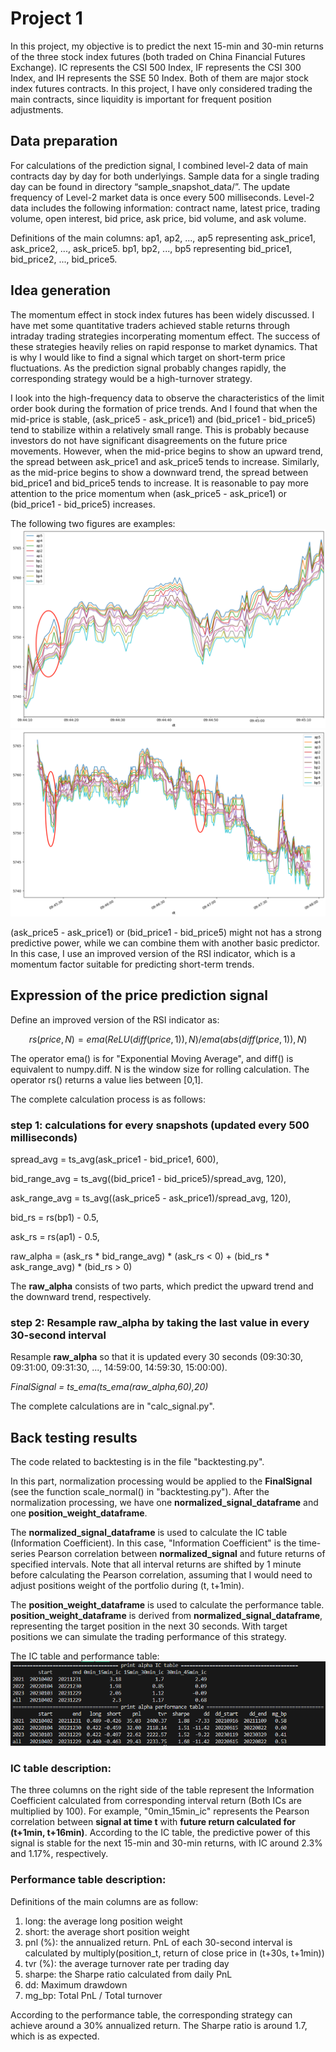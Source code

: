 # Project 1
In this project, my objective is to predict the next 15-min and 30-min returns of the three stock index futures (both traded on China Financial Futures Exchange). IC represents the CSI 500 Index, IF represents the CSI 300 Index, and IH represents the SSE 50 Index. Both of them are major stock index futures contracts. In this project, I have only considered trading the main contracts, since liquidity is important for frequent position adjustments.

## Data preparation
For calculations of the prediction signal, I combined level-2 data of main contracts day by day for both underlyings. Sample data for a single trading day can be found in directory “sample_snapshot_data/”. The update frequency of Level-2 market data is once every 500 milliseconds. Level-2 data includes the following information: contract name, latest price, trading volume, open interest, bid price, ask price, bid volume, and ask volume.

Definitions of the main columns: ap1, ap2, ..., ap5 representing ask_price1, ask_price2, ..., ask_price5. bp1, bp2, ..., bp5 representing bid_price1, bid_price2, ..., bid_price5.

## Idea generation
The momentum effect in stock index futures has been widely discussed. I have met some quantitative traders achieved stable returns through intraday trading strategies incorperating momentum effect. The success of these strategies heavily relies on rapid response to market dynamics. That is why I would like to find a signal which target on short-term price fluctuations. As the prediction signal probably changes rapidly, the corresponding strategy would be a high-turnover strategy.

I look into the high-frequency data to observe the characteristics of the limit order book during the formation of price trends. And I found that when the mid-price is stable, (ask_price5 - ask_price1) and (bid_price1 - bid_price5) tend to stabilize within a relatively small range. This is probably because investors do not have significant disagreements on the future price movements. However, when the mid-price begins to show an upward trend, the spread between ask_price1 and ask_price5 tends to increase. Similarly, as the mid-price begins to show a downward trend, the spread between bid_price1 and bid_price5 tends to increase. It is reasonable to pay more attention to the price momentum when (ask_price5 - ask_price1) or (bid_price1 - bid_price5) increases.

The following two figures are examples:
![upward trend](./images/picture1.png)
![downward trend](./images/picture2.png)

(ask_price5 - ask_price1) or (bid_price1 - bid_price5) might not has a strong predictive power, while we can combine them with another basic predictor. In this case, I use an improved version of the RSI indicator, which is a momentum factor suitable for predicting short-term trends. 

## Expression of the price prediction signal

Define an improved version of the RSI indicator as:

$$
rs(price, N) = ema(ReLU(diff(price,1)), N) / ema(abs(diff(price,1)), N)
$$

The operator ema() is for "Exponential Moving Average", and diff() is equivalent to numpy.diff. N is the window size for rolling calculation. The operator rs() returns a value lies between \[0,1\].

The complete calculation process is as follows:

### step 1: calculations for every snapshots (updated every 500 milliseconds)

spread_avg = ts_avg(ask_price1 - bid_price1, 600), 

bid_range_avg = ts_avg((bid_price1 - bid_price5)/spread_avg, 120),

ask_range_avg = ts_avg((ask_price5 - ask_price1)/spread_avg, 120),

bid_rs = rs(bp1) - 0.5,

ask_rs = rs(ap1) - 0.5,

raw_alpha = (ask_rs * bid_range_avg) * (ask_rs < 0) + (bid_rs * ask_range_avg) * (bid_rs > 0)

The **raw_alpha** consists of two parts, which predict the upward trend and the downward trend, respectively. 

### step 2: Resample raw_alpha by taking the last value in every 30-second interval

Resample **raw_alpha** so that it is updated every 30 seconds (09:30:30, 09:31:00, 09:31:30, ..., 14:59:00, 14:59:30, 15:00:00).

*FinalSignal = ts_ema(ts_ema(raw_alpha,60),20)*

The complete calculations are in "calc_signal.py".

## Back testing results
The code related to backtesting is in the file "backtesting.py".

In this part, normalization processing would be applied to the **FinalSignal** (see the function scale_normal() in "backtesting.py"). After the normalization processing, we have one **normalized_signal_dataframe** and one **position_weight_dataframe**.

The **normalized_signal_dataframe** is used to calculate the IC table (Information Coefficient). In this case, "Information Coefficient" is the time-series Pearson correlation between **normalized_signal** and future returns of specified intervals. Note that all interval returns are shifted by 1 minute before calculating the Pearson correlation, assuming that I would need to adjust positions weight of the portfolio during (t, t+1min).

The **position_weight_dataframe** is used to calculate the performance table. **position_weight_dataframe** is derived from **normalized_signal_dataframe**, representing the target position in the next 30 seconds. With target positions we can simulate the trading performance of this strategy.

The IC table and performance table:
![backtesting](./images/backtest.png)

### IC table description:
The three columns on the right side of the table represent the Information Coefficient calculated from corresponding interval return (Both ICs are multiplied by 100). For example, "0min_15min_ic" represents the Pearson correlation between **signal at time t** with **future return calculated for (t+1min, t+16min)**.
According to the IC table, the predictive power of this signal is stable for the next 15-min and 30-min returns, with IC around 2.3% and 1.17%, respectively.

### Performance table description:
Definitions of the main columns are as follow:
1. long: the average long position weight
2. short: the average short position weight
3. pnl (%): the annualized return. PnL of each 30-second interval is calculated by multiply(position_t, return of close price in (t+30s, t+1min))
4. tvr (%): the average turnover rate per trading day
5. sharpe: the Sharpe ratio calculated from daily PnL
6. dd: Maximum drawdown
7. mg_bp: Total PnL / Total turnover

According to the performance table, the corresponding strategy can achieve around a 30% annualized return. The Sharpe ratio is around 1.7, which is as expected. 





